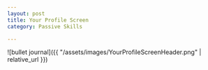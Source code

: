 ```yaml
---
layout: post
title: Your Profile Screen
category: Passive Skills

---
```

![bullet journal]({{ "/assets/images/YourProfileScreenHeader.png" | relative_url }})